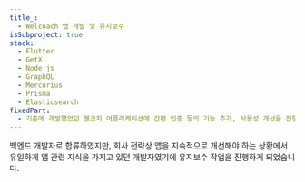 ```yaml
---
title_:
  - Welcoach 앱 개발 및 유지보수
isSubproject: true
stack:
  - Flutter
  - GetX
  - Node.js
  - GraphQL
  - Mercurius
  - Prisma
  - Elasticsearch
fixedPart:
  - 기존에 개발했었던 웰코치 어플리케이션에 간편 인증 등의 기능 추가, 사용성 개선을 진행했습니다.
---
```


백엔드 개발자로 합류하였지만, 회사 전략상 앱을 지속적으로 개선해야 하는 상황에서<br>
유일하게 앱 관련 지식을 가지고 있던 개발자였기에 유지보수 작업을 진행하게 되었습니다.
